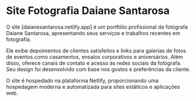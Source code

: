 # Site Fotografia Daiane Santarosa

O site [daianesantarosa.netlify.app] é um portfólio profissional da fotógrafa Daiane Santarosa, apresentando seus serviços e trabalhos recentes em fotografia.

Ele exibe depoimentos de clientes satisfeitos e links para galerias de fotos de eventos como casamentos, ensaios corporativos e aniversários. Além disso, oferece canais de contato e acesso às redes sociais da fotógrafa.  Seu design foi desenvolvido com base nos gostos e preferências da cliente.

O site é hospedado na plataforma Netlify, proporcionando uma hospedagem moderna e automatizada para sites estáticos e aplicações web.
